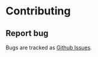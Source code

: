 # Contributing

## Report bug

Bugs are tracked as [Github Issues](https://github.com/afaundez/powerade/issues).
